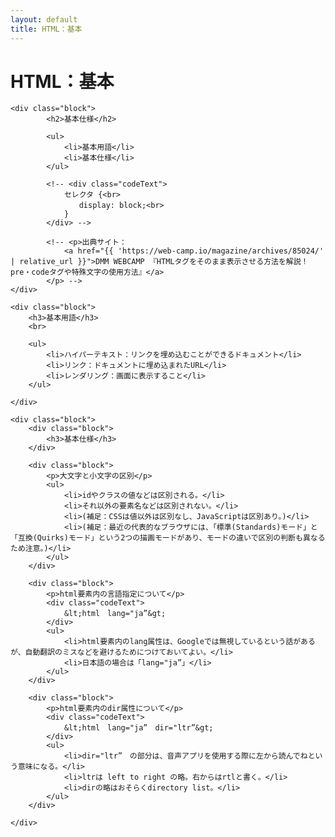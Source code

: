 ```yaml
---
layout: default
title: HTML：基本
---
```

<body>
    <div class="block">
        <h1>HTML：基本</h1>
    </div>

    <div class="block">
            <h2>基本仕様</h2>

            <ul>
                <li>基本用語</li>
                <li>基本仕様</li>
            </ul>

            <!-- <div class="codeText">
                セレクタ {<br>
                　　display: block;<br>
                }
            </div> -->

            <!-- <p>出典サイト：
                <a href="{{ 'https://web-camp.io/magazine/archives/85024/' | relative_url }}">DMM WEBCAMP 『HTMLタグをそのまま表示させる方法を解説！pre・codeタグや特殊文字の使用方法』</a>
            </p> -->
    </div>

    <div class="block">
        <h3>基本用語</h3>
        <br>

        <ul>
            <li>ハイパーテキスト：リンクを埋め込むことができるドキュメント</li>
            <li>リンク：ドキュメントに埋め込まれたURL</li>
            <li>レンダリング：画面に表示すること</li>
        </ul>

    </div>

    <div class="block">
        <div class="block">
            <h3>基本仕様</h3>
        </div>

        <div class="block">
            <p>大文字と小文字の区別</p>
            <ul>
                <li>idやクラスの値などは区別される。</li>
                <li>それ以外の要素名などは区別されない。</li>
                <li>(補足：CSSは値以外は区別なし、JavaScriptは区別あり。)</li>
                <li>(補足：最近の代表的なブラウザには、「標準(Standards)モード」と「互換(Quirks)モード」という2つの描画モードがあり、モードの違いで区別の判断も異なるため注意。)</li>
            </ul>
        </div>

        <div class="block">
            <p>html要素内の言語指定について</p>
            <div class="codeText">
                &lt;html　lang="ja”&gt;
            </div>
            <ul>
                <li>html要素内のlang属性は、Googleでは無視しているという話があるが、自動翻訳のミスなどを避けるためにつけておいてよい。</li>
                <li>日本語の場合は「lang="ja”」</li>
            </ul>
        </div>

        <div class="block">
            <p>html要素内のdir属性について</p>
            <div class="codeText">
                &lt;html　lang="ja”　dir="ltr”&gt;
            </div>
            <ul>
                <li>dir="ltr”　の部分は、音声アプリを使用する際に左から読んでねという意味になる。</li>
                <li>ltrは left to right の略。右からはrtlと書く。</li>
                <li>dirの略はおそらくdirectory list。</li>
            </ul>
        </div>

    </div>
</body>